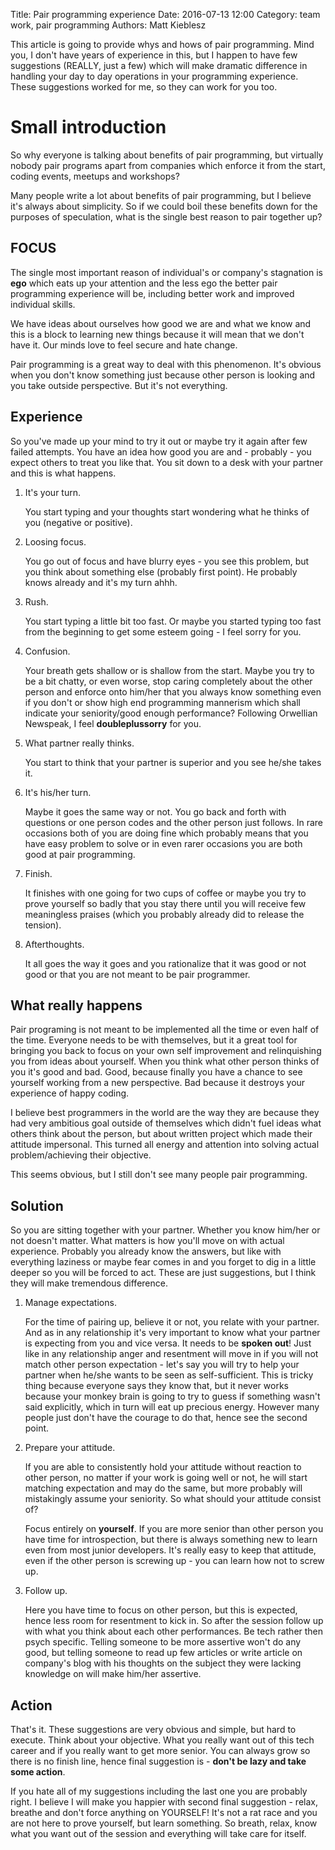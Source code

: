 Title: Pair programming experience
Date: 2016-07-13 12:00
Category: team work, pair programming
Authors: Matt Kieblesz

This article is going to provide whys and hows of pair programming. Mind you, I don't have years of experience in this, but I happen to have few suggestions (REALLY, just a few) which will make dramatic difference in handling your day to day operations in your programming experience. These suggestions worked for me, so they can work for you too.

# Small introduction

So why everyone is talking about benefits of pair programming, but virtually nobody pair programs apart from companies which enforce it from the start, coding events, meetups and workshops?

Many people write a lot about benefits of pair programming, but I believe it's always about simplicity. So if we could boil these benefits down for the purposes of speculation, what is the single best reason to pair together up?

## FOCUS

The single most important reason of individual's or company's stagnation is **ego** which eats up your attention and the less ego the better pair programming experience will be, including better work and improved individual skills.

We have ideas about ourselves how good we are and what we know and this is a block to learning new things because it will mean that we don't have it. Our minds love to feel secure and hate change.

Pair programming is a great way to deal with this phenomenon. It's obvious when you don't know something just because other person is looking and you take outside perspective. But it's not everything.

## Experience

So you've made up your mind to try it out or maybe try it again after few failed attempts. You have an idea how good you are and - probably - you expect others to treat you like that. You sit down to a desk with your partner and this is what happens.

1. It's your turn.

    You start typing and your thoughts start wondering what he thinks of you (negative or positive).

2. Loosing focus.

    You go out of focus and have blurry eyes - you see this problem, but you think about something else (probably first point). He probably knows already and it's my turn ahhh.

3. Rush.

    You start typing a little bit too fast. Or maybe you started typing too fast from the beginning to get some esteem going - I feel sorry for you.

4. Confusion.

    Your breath gets shallow or is shallow from the start. Maybe you try to be a bit chatty, or even worse, stop caring completely about the other person and enforce onto him/her that you always know something even if you don't or show high end programming mannerism which shall indicate your seniority/good enough performance? Following Orwellian Newspeak, I feel **doubleplussorry** for you.

6. What partner really thinks.

    You start to think that your partner is superior and you see he/she takes it.

7. It's his/her turn.

    Maybe it goes the same way or not. You go back and forth with questions or one person codes and the other person just follows. In rare occasions both of you are doing fine which probably means that you have easy problem to solve or in even rarer occasions you are both good at pair programming.

8. Finish.

    It finishes with one going for two cups of coffee or maybe you try to prove yourself so badly that you stay there until you will receive few meaningless praises (which you probably already did to release the tension).

9. Afterthoughts.

    It all goes the way it goes and you rationalize that it was good or not good or that you are not meant to be pair programmer.

## What really happens

Pair programing is not meant to be implemented all the time or even half of the time. Everyone needs to be with themselves, but it a great tool for bringing you back to focus on your own self improvement and relinquishing you from ideas about yourself. When you think what other person thinks of you it's good and bad. Good, because finally you have a chance to see yourself working from a new perspective. Bad because it destroys your experience of happy coding.

I believe best programmers in the world are the way they are because they had very ambitious goal outside of themselves which didn't fuel ideas what others think about the person, but about written project which made their attitude impersonal. This turned all energy and attention into solving actual problem/achieving their objective.

This seems obvious, but I still don't see many people pair programming.

## Solution

So you are sitting together with your partner. Whether you know him/her or not doesn't matter. What matters is how you'll move on with actual experience. Probably you already know the answers, but like with everything laziness or maybe fear comes in and you forget to dig in a little deeper so you will be forced to act. These are just suggestions, but I think they will make tremendous difference.

1. Manage expectations.

    For the time of pairing up, believe it or not, you relate with your partner. And as in any relationship it's very important to know what your partner is expecting from you and vice versa. It needs to be **spoken out**! Just like in any relationship anger and resentment will move in if you will not match other person expectation - let's say you will try to help your partner when he/she wants to be seen as self-sufficient. This is tricky thing because everyone says they know that, but it never works because your monkey brain is going to try to guess if something wasn't said explicitly, which in turn will eat up precious energy. However many people just don't have the courage to do that, hence see the second point.

2. Prepare your attitude.

    If you are able to consistently hold your attitude without reaction to other person, no matter if your work is going well or not, he will start matching expectation and may do the same, but more probably will mistakingly assume your seniority. So what should your attitude consist of?

    Focus entirely on **yourself**. If you are more senior than other person you have time for introspection, but there is always something new to learn even from most junior developers. It's really easy to keep that attitude, even if the other person is screwing up - you can learn how not to screw up.

3. Follow up.

    Here you have time to focus on other person, but this is expected, hence less room for resentment to kick in. So after the session follow up with what you think about each other performances. Be tech rather then psych specific. Telling someone to be more assertive won't do any good, but telling someone to read up few articles or write article on company's blog with his thoughts on the subject they were lacking knowledge on will make him/her assertive.

## Action

That's it. These suggestions are very obvious and simple, but hard to execute. Think about your objective. What you really want out of this tech career and if you really want to get more senior. You can always grow so there is no finish line, hence final suggestion is - **don't be lazy and take some action**.

If you hate all of my suggestions including the last one you are probably right. I believe I will make you happier with second final suggestion - relax, breathe and don't force anything on YOURSELF! It's not a rat race and you are not here to prove yourself, but learn something. So breath, relax, know what you want out of the session and  everything will take care for itself.